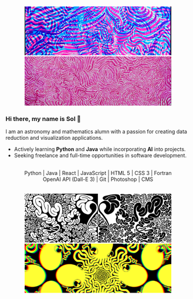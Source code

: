 
<div align="center">
  <p float="left">
    <img src="https://raw.githubusercontent.com/solroj0/solroj0/main/banners/bubblegum4.png" width="400" />
    <img src="https://raw.githubusercontent.com/solroj0/solroj0/main/banners/lollipop1.png" alt="Image 2" width="400" /> 
  </p>
</div>

### Hi there, my name is Sol 👋

I am an astronomy and mathematics alumn with a passion for creating data reduction and visualization applications.
- Actively learning **Python** and **Java** while incorporating **AI** into projects. 
- Seeking freelance and full-time opportunities in  software development.

<br>
<div align="center">
  <div>Python | Java | React | JavaScript | HTML 5 | CSS 3 | Fortran </div>
  <div>OpenAI API (Dall-E 3) | Git  | Photoshop | CMS</div>
  <br>
  <p float="left">
    <img src="https://raw.githubusercontent.com/solroj0/solroj0/main/banners/noodles1.png" width="400" />
    <img src="https://raw.githubusercontent.com/solroj0/solroj0/main/banners/octoquad1.png" alt="Image 2" width="400" /> 
  </p>
</div>

